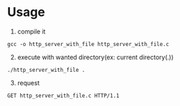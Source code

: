 # Usage

1. compile it
```
gcc -o http_server_with_file http_server_with_file.c
```

2. execute with wanted directory(ex: current directory(.))
```
./http_server_with_file .
```

3. request
```
GET http_server_with_file.c HTTP/1.1
```
